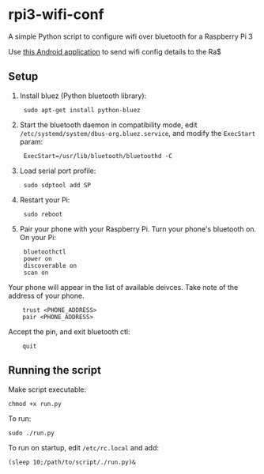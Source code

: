 # rpi3-wifi-conf
A simple Python script to configure wifi over bluetooth for a Raspberry Pi 3

Use [this Android application](https://github.com/brendan-myers/rpi3-wifi-conf-android) to send wifi config details to the Ra$


## Setup

1. Install bluez (Python bluetooth library):

        sudo apt-get install python-bluez


2. Start the bluetooth daemon in compatibility mode, edit `/etc/systemd/system/dbus-org.bluez.service`, and modify the `ExecStart` param:


        ExecStart=/usr/lib/bluetooth/bluetoothd -C


3. Load serial port profile:

        sudo sdptool add SP


4. Restart your Pi:

        sudo reboot


5. Pair your phone with your Raspberry Pi. Turn your phone's bluetooth on. On your Pi:

        bluetoothctl
        power on
        discoverable on
        scan on


  Your phone will appear in the list of available deivces. Take note of the address of your phone.

        trust <PHONE_ADDRESS>
        pair <PHONE_ADDRESS>


  Accept the pin, and exit bluetooth ctl:

        quit



## Running the script

Make script executable:

    chmod +x run.py


To run:

    sudo ./run.py


To run on startup, edit `/etc/rc.local` and add:

    (sleep 10;/path/to/script/./run.py)&
